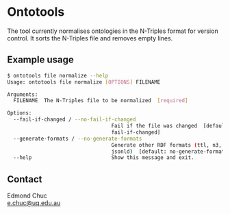 # Ontotools

The tool currently normalises ontologies in the N-Triples format for version control. It sorts the N-Triples file and removes empty lines.

## Example usage

```bash
$ ontotools file normalize --help
Usage: ontotools file normalize [OPTIONS] FILENAME

Arguments:
  FILENAME  The N-Triples file to be normalized  [required]

Options:
  --fail-if-changed / --no-fail-if-changed
                                  Fail if the file was changed  [default: no-
                                  fail-if-changed]
  --generate-formats / --no-generate-formats
                                  Generate other RDF formats (ttl, n3, xml,
                                  jsonld)  [default: no-generate-formats]
  --help                          Show this message and exit.
```

## Contact

Edmond Chuc  
e.chuc@uq.edu.au
